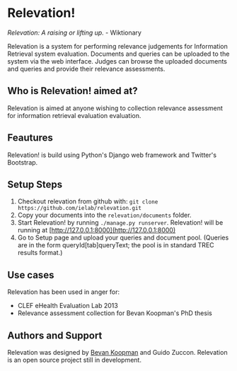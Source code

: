 # Relevation!


_Relevation: A raising or lifting up._ - Wiktionary


Relevation is a system for performing relevance judgements for Information Retrieval system evaluation. Documents and queries can be uploaded to the system via the web interface. Judges can browse the uploaded documents and queries and provide their relevance assessments.

## Who is Relevation! aimed at?

Relevation is aimed at anyone wishing to collection relevance assessment for information retrieval evaluation evaluation.

## Feautures

Relevation! is build using Python's Django web framework and Twitter's Bootstrap.

## Setup Steps

1. Checkout relevation from github with: `git clone https://github.com/ielab/relevation.git`
2. Copy your documents into the `relevation/documents` folder.
3. Start Relevation! by running `./manage.py runserver`. Relevation! will be running at [http://127.0.0.1:8000](http://127.0.0.1:8000)
4. Go to Setup page and upload your queries and document pool. (Queries are in the form queryId[tab]queryText; the pool is in standard TREC results format.)

## Use cases

Relevation has been used in anger for:

* CLEF eHealth Evaluation Lab 2013
* Relevance assessment collection for Bevan Koopman's PhD thesis

## Authors and Support

Relevation was designed by [Bevan Koopman](http://koopman.id.au) and Guido Zuccon. Relevation is an open source project still in development.
